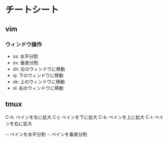 # チートシート

## vim
### ウィンドウ操作
- ss: 水平分割
- sv: 垂直分割
- sh: 左のウィンドウに移動
- sj: 下のウィンドウに移動
- sk: 上のウィンドウに移動
- sl: 右のウィンドウに移動

## tmux
C-h: ペインを左に拡大
C-j: ペインを下に拡大
C-k: ペインを上に拡大
C-l: ペインを右に拡大

-: ペインを水平分割
-: ペインを垂直分割
